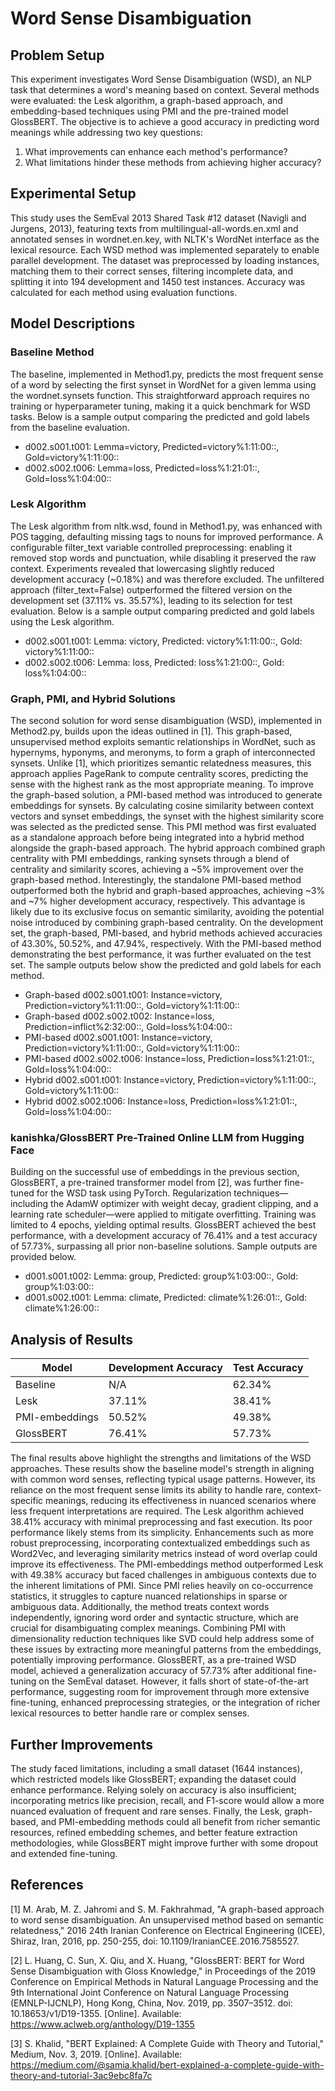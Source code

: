 # Word Sense Disambiguation
## Problem Setup
This experiment investigates Word Sense Disambiguation (WSD), an NLP task that determines a word's meaning based on context. Several methods were evaluated: the Lesk algorithm, a graph-based approach, and embedding-based techniques using PMI and the pre-trained model GlossBERT. The objective is to achieve a good accuracy in predicting word meanings while addressing two key questions:

1. What improvements can enhance each method's performance?
2. What limitations hinder these methods from achieving higher accuracy?

## Experimental Setup
This study uses the SemEval 2013 Shared Task #12 dataset (Navigli and Jurgens, 2013), featuring texts from multilingual-all-words.en.xml and annotated senses in wordnet.en.key, with NLTK's WordNet interface as the lexical resource. Each WSD method was implemented separately to enable parallel development. The dataset was preprocessed by loading instances, matching them to their correct senses, filtering incomplete data, and splitting it into 194 development and 1450 test instances. Accuracy was calculated for each method using evaluation functions.

## Model Descriptions
### Baseline Method
The baseline, implemented in Method1.py, predicts the most frequent sense of a word by selecting the first synset in WordNet for a given lemma using the wordnet.synsets function. This straightforward approach requires no training or hyperparameter tuning, making it a quick benchmark for WSD tasks. Below is a sample output comparing the predicted and gold labels from the baseline evaluation.<br>
* d002.s001.t001: Lemma=victory, Predicted=victory%1:11:00::, Gold=victory%1:11:00::
* d002.s002.t006: Lemma=loss, Predicted=loss%1:21:01::, Gold=loss%1:04:00::

### Lesk Algorithm
The Lesk algorithm from nltk.wsd, found in Method1.py, was enhanced with POS tagging, defaulting missing tags to nouns for improved performance. A configurable filter_text variable controlled preprocessing: enabling it removed stop words and punctuation, while disabling it preserved the raw context. Experiments revealed that lowercasing slightly reduced development accuracy (~0.18%) and was therefore excluded. The unfiltered approach (filter_text=False) outperformed the filtered version on the development set (37.11% vs. 35.57%), leading to its selection for test evaluation. Below is a sample output comparing predicted and gold labels using the Lesk algorithm.<br>
* d002.s001.t001: Lemma: victory, Predicted: victory%1:11:00::, Gold: victory%1:11:00::
* d002.s002.t006: Lemma: loss, Predicted: loss%1:21:00::, Gold: loss%1:04:00::

### Graph, PMI, and Hybrid Solutions
The second solution for word sense disambiguation (WSD), implemented in Method2.py, builds upon the ideas outlined in [1]. This graph-based, unsupervised method exploits semantic relationships in WordNet, such as hypernyms, hyponyms, and meronyms, to form a graph of interconnected synsets. Unlike [1], which prioritizes semantic relatedness measures, this approach applies PageRank to compute centrality scores, predicting the sense with the highest rank as the most appropriate meaning.
To improve the graph-based solution, a PMI-based method was introduced to generate embeddings for synsets. By calculating cosine similarity between context vectors and synset embeddings, the synset with the highest similarity score was selected as the predicted sense. This PMI method was first evaluated as a standalone approach before being integrated into a hybrid method alongside the graph-based approach.
The hybrid approach combined graph centrality with PMI embeddings, ranking synsets through a blend of centrality and similarity scores, achieving a ~5% improvement over the graph-based method. Interestingly, the standalone PMI-based method outperformed both the hybrid and graph-based approaches, achieving ~3% and ~7% higher development accuracy, respectively. This advantage is likely due to its exclusive focus on semantic similarity, avoiding the potential noise introduced by combining graph-based centrality. On the development set, the graph-based, PMI-based, and hybrid methods achieved accuracies of 43.30%, 50.52%, and 47.94%, respectively. With the PMI-based method demonstrating the best performance, it was further evaluated on the test set. The sample outputs below show the predicted and gold labels for each method. <br>
* Graph-based d002.s001.t001: Instance=victory, Prediction=victory%1:11:00::, Gold=victory%1:11:00::
* Graph-based d002.s002.t002: Instance=loss, Prediction=inflict%2:32:00::, Gold=loss%1:04:00::
* PMI-based d002.s001.t001: Instance=victory, Prediction=victory%1:11:00::, Gold=victory%1:11:00::
* PMI-based d002.s002.t006: Instance=loss, Prediction=loss%1:21:01::, Gold=loss%1:04:00::
* Hybrid d002.s001.t001: Instance=victory, Prediction=victory%1:11:00::, Gold=victory%1:11:00::
* Hybrid d002.s002.t006: Instance=loss, Prediction=loss%1:21:01::, Gold=loss%1:04:00::

### kanishka/GlossBERT Pre-Trained Online LLM from Hugging Face
Building on the successful use of embeddings in the previous section, GlossBERT, a pre-trained transformer model from [2], was further fine-tuned for the WSD task using PyTorch. Regularization techniques—including the AdamW optimizer with weight decay, gradient clipping, and a learning rate scheduler—were applied to mitigate overfitting. Training was limited to 4 epochs, yielding optimal results. GlossBERT achieved the best performance, with a development accuracy of 76.41% and a test accuracy of 57.73%, surpassing all prior non-baseline solutions. Sample outputs are provided below.<br>
* d001.s001.t002: Lemma: group, Predicted: group%1:03:00::, Gold: group%1:03:00::
* d001.s002.t001: Lemma: climate, Predicted: climate%1:26:01::, Gold: climate%1:26:00::

## Analysis of Results
| Model                | Development Accuracy | Test Accuracy |
|----------------------|----------------------|---------------|
| Baseline             | N/A                  | 62.34%        |
| Lesk                 | 37.11%               | 38.41%        |
| PMI-embeddings       | 50.52%               | 49.38%        |
| GlossBERT            | 76.41%               | 57.73%        |

The final results above highlight the strengths and limitations of the WSD approaches. These results show the baseline model's strength in aligning with common word senses, reflecting typical usage patterns. However, its reliance on the most frequent sense limits its ability to handle rare, context-specific meanings, reducing its effectiveness in nuanced scenarios where less frequent interpretations are required.
The Lesk algorithm achieved 38.41% accuracy with minimal preprocessing and fast execution. Its poor performance likely stems from its simplicity. Enhancements such as more robust preprocessing, incorporating contextualized embeddings such as Word2Vec, and leveraging similarity metrics instead of word overlap could improve its effectiveness.
The PMI-embeddings method outperformed Lesk with 49.38% accuracy but faced challenges in ambiguous contexts due to the inherent limitations of PMI. Since PMI relies heavily on co-occurrence statistics, it struggles to capture nuanced relationships in sparse or ambiguous data. Additionally, the method treats context words independently, ignoring word order and syntactic structure, which are crucial for disambiguating complex meanings. Combining PMI with dimensionality reduction techniques like SVD could help address some of these issues by extracting more meaningful patterns from the embeddings, potentially improving performance.
GlossBERT, as a pre-trained WSD model, achieved a generalization accuracy of 57.73% after additional fine-tuning on the SemEval dataset. However, it falls short of state-of-the-art performance, suggesting room for improvement through more extensive fine-tuning, enhanced preprocessing strategies, or the integration of richer lexical resources to better handle rare or complex senses.


## Further Improvements
The study faced limitations, including a small dataset (1644 instances), which restricted models like GlossBERT; expanding the dataset could enhance performance. Relying solely on accuracy is also insufficient; incorporating metrics like precision, recall, and F1-score would allow a more nuanced evaluation of frequent and rare senses. Finally, the Lesk, graph-based, and PMI-embedding methods could all benefit from richer semantic resources, refined embedding schemes, and better feature extraction methodologies, while GlossBERT might improve further with some dropout and extended fine-tuning.

## References
[1] M. Arab, M. Z. Jahromi and S. M. Fakhrahmad, "A graph-based approach to word sense disambiguation. An unsupervised method based on semantic relatedness," 2016 24th Iranian Conference on Electrical Engineering (ICEE), Shiraz, Iran, 2016, pp. 250-255, doi: 10.1109/IranianCEE.2016.7585527.

[2] L. Huang, C. Sun, X. Qiu, and X. Huang, "GlossBERT: BERT for Word Sense Disambiguation with Gloss Knowledge," in Proceedings of the 2019 Conference on Empirical Methods in Natural Language Processing and the 9th International Joint Conference on Natural Language Processing (EMNLP-IJCNLP), Hong Kong, China, Nov. 2019, pp. 3507–3512. doi: 10.18653/v1/D19-1355. [Online]. Available: https://www.aclweb.org/anthology/D19-1355

[3] S. Khalid, "BERT Explained: A Complete Guide with Theory and Tutorial," Medium, Nov. 3, 2019. [Online]. Available: https://medium.com/@samia.khalid/bert-explained-a-complete-guide-with-theory-and-tutorial-3ac9ebc8fa7c